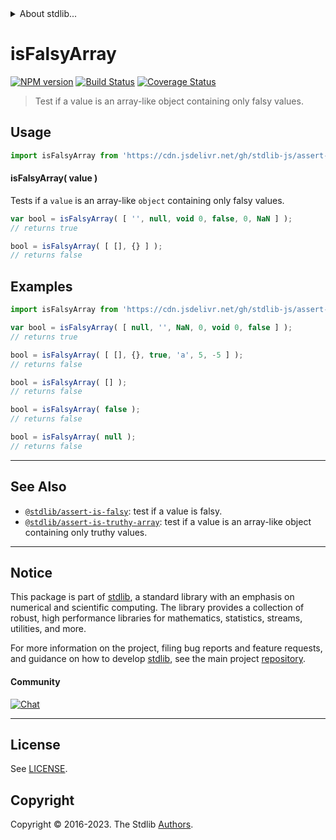 <!--

@license Apache-2.0

Copyright (c) 2018 The Stdlib Authors.

Licensed under the Apache License, Version 2.0 (the "License");
you may not use this file except in compliance with the License.
You may obtain a copy of the License at

   http://www.apache.org/licenses/LICENSE-2.0

Unless required by applicable law or agreed to in writing, software
distributed under the License is distributed on an "AS IS" BASIS,
WITHOUT WARRANTIES OR CONDITIONS OF ANY KIND, either express or implied.
See the License for the specific language governing permissions and
limitations under the License.

-->


<details>
  <summary>
    About stdlib...
  </summary>
  <p>We believe in a future in which the web is a preferred environment for numerical computation. To help realize this future, we've built stdlib. stdlib is a standard library, with an emphasis on numerical and scientific computation, written in JavaScript (and C) for execution in browsers and in Node.js.</p>
  <p>The library is fully decomposable, being architected in such a way that you can swap out and mix and match APIs and functionality to cater to your exact preferences and use cases.</p>
  <p>When you use stdlib, you can be absolutely certain that you are using the most thorough, rigorous, well-written, studied, documented, tested, measured, and high-quality code out there.</p>
  <p>To join us in bringing numerical computing to the web, get started by checking us out on <a href="https://github.com/stdlib-js/stdlib">GitHub</a>, and please consider <a href="https://opencollective.com/stdlib">financially supporting stdlib</a>. We greatly appreciate your continued support!</p>
</details>

# isFalsyArray

[![NPM version][npm-image]][npm-url] [![Build Status][test-image]][test-url] [![Coverage Status][coverage-image]][coverage-url] <!-- [![dependencies][dependencies-image]][dependencies-url] -->

> Test if a value is an array-like object containing only falsy values.



<section class="usage">

## Usage

```javascript
import isFalsyArray from 'https://cdn.jsdelivr.net/gh/stdlib-js/assert-is-falsy-array@deno/mod.js';
```

#### isFalsyArray( value )

Tests if a `value` is an array-like `object` containing only falsy values.

```javascript
var bool = isFalsyArray( [ '', null, void 0, false, 0, NaN ] );
// returns true

bool = isFalsyArray( [ [], {} ] );
// returns false
```

</section>

<!-- /.usage -->

<section class="examples">

## Examples

<!-- eslint no-undef: "error" -->

```javascript
import isFalsyArray from 'https://cdn.jsdelivr.net/gh/stdlib-js/assert-is-falsy-array@deno/mod.js';

var bool = isFalsyArray( [ null, '', NaN, 0, void 0, false ] );
// returns true

bool = isFalsyArray( [ [], {}, true, 'a', 5, -5 ] );
// returns false

bool = isFalsyArray( [] );
// returns false

bool = isFalsyArray( false );
// returns false

bool = isFalsyArray( null );
// returns false
```

</section>

<!-- /.examples -->

<!-- Section for related `stdlib` packages. Do not manually edit this section, as it is automatically populated. -->

<section class="related">

* * *

## See Also

-   <span class="package-name">[`@stdlib/assert-is-falsy`][@stdlib/assert/is-falsy]</span><span class="delimiter">: </span><span class="description">test if a value is falsy.</span>
-   <span class="package-name">[`@stdlib/assert-is-truthy-array`][@stdlib/assert/is-truthy-array]</span><span class="delimiter">: </span><span class="description">test if a value is an array-like object containing only truthy values.</span>

</section>

<!-- /.related -->

<!-- Section for all links. Make sure to keep an empty line after the `section` element and another before the `/section` close. -->


<section class="main-repo" >

* * *

## Notice

This package is part of [stdlib][stdlib], a standard library with an emphasis on numerical and scientific computing. The library provides a collection of robust, high performance libraries for mathematics, statistics, streams, utilities, and more.

For more information on the project, filing bug reports and feature requests, and guidance on how to develop [stdlib][stdlib], see the main project [repository][stdlib].

#### Community

[![Chat][chat-image]][chat-url]

---

## License

See [LICENSE][stdlib-license].


## Copyright

Copyright &copy; 2016-2023. The Stdlib [Authors][stdlib-authors].

</section>

<!-- /.stdlib -->

<!-- Section for all links. Make sure to keep an empty line after the `section` element and another before the `/section` close. -->

<section class="links">

[npm-image]: http://img.shields.io/npm/v/@stdlib/assert-is-falsy-array.svg
[npm-url]: https://npmjs.org/package/@stdlib/assert-is-falsy-array

[test-image]: https://github.com/stdlib-js/assert-is-falsy-array/actions/workflows/test.yml/badge.svg?branch=v0.1.0
[test-url]: https://github.com/stdlib-js/assert-is-falsy-array/actions/workflows/test.yml?query=branch:v0.1.0

[coverage-image]: https://img.shields.io/codecov/c/github/stdlib-js/assert-is-falsy-array/main.svg
[coverage-url]: https://codecov.io/github/stdlib-js/assert-is-falsy-array?branch=main

<!--

[dependencies-image]: https://img.shields.io/david/stdlib-js/assert-is-falsy-array.svg
[dependencies-url]: https://david-dm.org/stdlib-js/assert-is-falsy-array/main

-->

[chat-image]: https://img.shields.io/gitter/room/stdlib-js/stdlib.svg
[chat-url]: https://app.gitter.im/#/room/#stdlib-js_stdlib:gitter.im

[stdlib]: https://github.com/stdlib-js/stdlib

[stdlib-authors]: https://github.com/stdlib-js/stdlib/graphs/contributors

[umd]: https://github.com/umdjs/umd
[es-module]: https://developer.mozilla.org/en-US/docs/Web/JavaScript/Guide/Modules

[deno-url]: https://github.com/stdlib-js/assert-is-falsy-array/tree/deno
[umd-url]: https://github.com/stdlib-js/assert-is-falsy-array/tree/umd
[esm-url]: https://github.com/stdlib-js/assert-is-falsy-array/tree/esm
[branches-url]: https://github.com/stdlib-js/assert-is-falsy-array/blob/main/branches.md

[stdlib-license]: https://raw.githubusercontent.com/stdlib-js/assert-is-falsy-array/main/LICENSE

<!-- <related-links> -->

[@stdlib/assert/is-falsy]: https://github.com/stdlib-js/assert-is-falsy/tree/deno

[@stdlib/assert/is-truthy-array]: https://github.com/stdlib-js/assert-is-truthy-array/tree/deno

<!-- </related-links> -->

</section>

<!-- /.links -->
